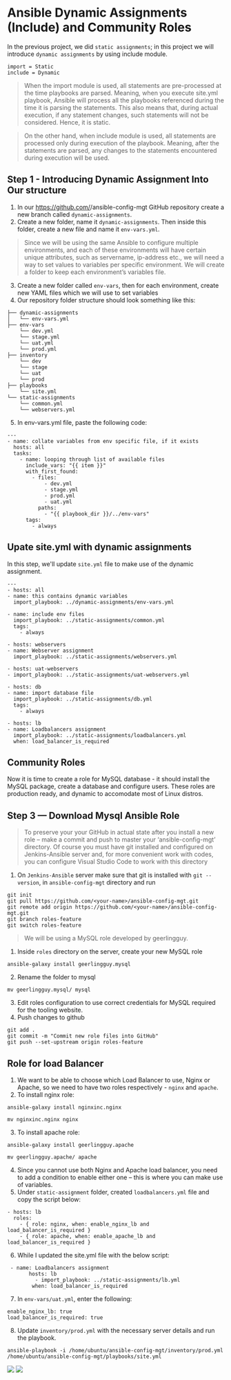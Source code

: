 # Ansible Dynamic Assignments (Include) and Community Roles

In the previous project, we did `static assignments`; in this project we will introduce `dynamic assignments` by using include module. 
```
import = Static
include = Dynamic
```
> When the import module is used, all statements are pre-processed at the time playbooks are parsed. Meaning, when you execute site.yml playbook, Ansible will process all the playbooks referenced during the time it is parsing the statements. This also means that, during actual execution, if any statement changes, such statements will not be considered. Hence, it is static.

> On the other hand, when include module is used, all statements are processed only during execution of the playbook. Meaning, after the statements are parsed, any changes to the statements encountered during execution will be used. 

## Step 1 - Introducing Dynamic Assignment Into Our structure

1. In our https://github.com/<your-name>/ansible-config-mgt GitHub repository create a new branch called `dynamic-assignments`.
2. Create a new folder, name it `dynamic-assignments`. Then inside this folder, create a new file and name it `env-vars.yml`. 
> Since we will be using the same Ansible to configure multiple environments, and each of these environments will have certain unique attributes, such as servername, ip-address etc., we will need a way to set values to variables per specific environment.
We will create a folder to keep each environment’s variables file. 

3. Create a new folder called `env-vars`, then for each environment, create new YAML files which we will use to set variables
4. Our repository folder structure should look something like this:
```
├── dynamic-assignments
│   └── env-vars.yml
├── env-vars
    └── dev.yml
    └── stage.yml
    └── uat.yml
    └── prod.yml
├── inventory
    └── dev
    └── stage
    └── uat
    └── prod
├── playbooks
    └── site.yml
└── static-assignments
    └── common.yml
    └── webservers.yml
```
5. In env-vars.yml file, paste the following code:
```
---
- name: collate variables from env specific file, if it exists
  hosts: all
  tasks:
    - name: looping through list of available files
      include_vars: "{{ item }}"
      with_first_found:
        - files:
            - dev.yml
            - stage.yml
            - prod.yml
            - uat.yml
          paths:
            - "{{ playbook_dir }}/../env-vars"
      tags:
        - always
```
## Upate site.yml with dynamic assignments

In this step, we'll update `site.yml` file to make use of the dynamic assignment. 

```
---
- hosts: all
- name: this contains dynamic variables
  import_playbook: ../dynamic-assignments/env-vars.yml
 
- name: include env files
  import_playbook: ../static-assignments/common.yml
  tags:
    - always

- hosts: webservers
- name: Webserver assignment
  import_playbook: ../static-assignments/webservers.yml

- hosts: uat-webservers
- import_playbook: ../static-assignments/uat-webservers.yml

- hosts: db
- name: import database file
  import_playbook: ../static-assignments/db.yml
  tags:
    - always

- hosts: lb
- name: Loadbalancers assignment
  import_playbook: ../static-assignments/loadbalancers.yml
  when: load_balancer_is_required 
```

## Community Roles
Now it is time to create a role for MySQL database - it should install the MySQL package, create a database and configure users. These roles are  production ready, and dynamic to accomodate most of Linux distros.

## Step 3 — Download Mysql Ansible Role
> To preserve your your GitHub in actual state after you install a new role – make a commit and push to master your ‘ansible-config-mgt’ directory. Of course you must have git installed and configured on Jenkins-Ansible server and, for more convenient work with codes, you can configure Visual Studio Code to work with this directory
1. On `Jenkins-Ansible` server make sure that git is installed with `git --version`, in `ansible-config-mgt` directory and run
```
git init
git pull https://github.com/<your-name>/ansible-config-mgt.git
git remote add origin https://github.com/<your-name>/ansible-config-mgt.git
git branch roles-feature
git switch roles-feature
```

> We will be using a MySQL role developed by geerlingguy.

1. Inside `roles` directory on the server, create your new MySQL role 
``` 
ansible-galaxy install geerlingguy.mysql 
```
2. Rename the folder to mysql
```
mv geerlingguy.mysql/ mysql
```
3. Edit roles configuration to use correct credentials for MySQL required for the tooling website. 
4. Push changes to github
```
git add .
git commit -m "Commit new role files into GitHub"
git push --set-upstream origin roles-feature
```

## Role for load Balancer
1. We want to be able to choose which Load Balancer to use, Nginx or Apache, so we need to have two roles respectively - `nginx` and `apache`.
2. To install nginx role: 
```
ansible-galaxy install nginxinc.nginx

mv nginxinc.nginx nginx
```
3. To install apache role:
```
ansible-galaxy install geerlingguy.apache

mv geerlingguy.apache/ apache
```
4. Since you cannot use both Nginx and Apache load balancer, you need to add a condition to enable either one – this is where you can make use of variables.
5. Under `static-assignment` folder, created `loadbalancers.yml` file and copy the script below:
```
- hosts: lb
  roles:
    - { role: nginx, when: enable_nginx_lb and load_balancer_is_required }
    - { role: apache, when: enable_apache_lb and load_balancer_is_required }
```
6. While I updated the site.yml file with the below script:
```
 - name: Loadbalancers assignment
       hosts: lb
         - import_playbook: ../static-assignments/lb.yml
        when: load_balancer_is_required 
```
7. In `env-vars/uat.yml`, enter the following:
```
enable_nginx_lb: true
load_balancer_is_required: true
```
8. Update `inventory/prod.yml` with the necessary server details and run the playbook.

```
ansible-playbook -i /home/ubuntu/ansible-config-mgt/inventory/prod.yml /home/ubuntu/ansible-config-mgt/playbooks/site.yml       
```
![](https://user-images.githubusercontent.com/18899718/127754624-3ba48ba6-e9ca-475c-a803-55f94b54dce6.png)
![](https://user-images.githubusercontent.com/18899718/127754637-7d7f73bc-27b4-45fd-9765-f420456a6603.png)